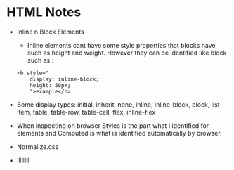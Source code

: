 # HTML Notes
* Inline n Block Elements
    * Inline elements cant have some style properties that blocks have such as height and weight. However they can be identified like block such as :
    ```
    <b style="
        display: inline-block;
        height: 50px;
        ">example</b>
    ```
* Some display types: initial, inherit, none, inline, inline-block, block, list-item, table, table-row, table-cell, flex, inline-flex

* When inspecting on browser Styles is the part what I identified for elements and Computed is what is identified automatically by browser.

* Normalize.css

* lllllllll